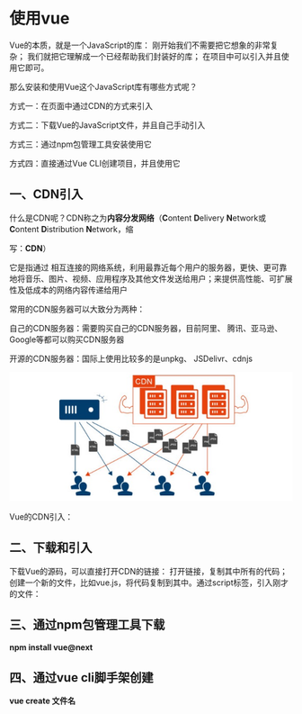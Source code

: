 # 使用vue

Vue的本质，就是一个JavaScript的库： 刚开始我们不需要把它想象的非常复杂； 我们就把它理解成一个已经帮助我们封装好的库； 在项目中可以引入并且使用它即可。 

那么安装和使用Vue这个JavaScript库有哪些方式呢？ 

方式一：在页面中通过CDN的方式来引入

方式二：下载Vue的JavaScript文件，并且自己手动引入

方式三：通过npm包管理工具安装使用它

方式四：直接通过Vue CLI创建项目，并且使用它

## 一、**CDN引入**

什么是CDN呢？CDN称之为**内容分发网络**（**C**ontent **D**elivery **N**etwork或**C**ontent **D**istribution **N**etwork，缩 

写：**CDN**） 

它是指通过 相互连接的网络系统，利用最靠近每个用户的服务器，更快、更可靠地将音乐、图片、视频、应用程序及其他文件发送给用户；来提供高性能、可扩展性及低成本的网络内容传递给用户

常用的CDN服务器可以大致分为两种： 

自己的CDN服务器：需要购买自己的CDN服务器，目前阿里、 腾讯、亚马逊、Google等都可以购买CDN服务器

开源的CDN服务器：国际上使用比较多的是unpkg、 JSDelivr、cdnjs

![](../imgs/vue3/CDN.png)

Vue的CDN引入：

<script src="https://unpkg.com/vue@next"></script>

## 二、**下载和引入**

下载Vue的源码，可以直接打开CDN的链接： 打开链接，复制其中所有的代码； 创建一个新的文件，比如vue.js，将代码复制到其中。通过script标签，引入刚才的文件：

<script src="../js/vue.js"></script>

## 三、通过npm包管理工具下载

**npm install vue@next**

## 四、通过vue cli脚手架创建

**vue create 文件名**


